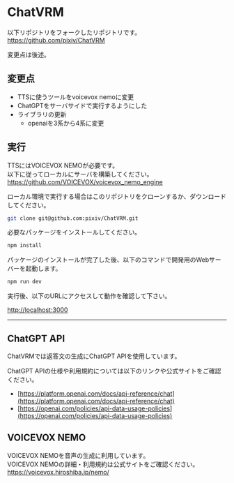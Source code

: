 # ChatVRM

以下リポジトリをフォークしたリポジトリです。  
https://github.com/pixiv/ChatVRM

変更点は後述。

## 変更点
- TTSに使うツールをvoicevox nemoに変更
- ChatGPTをサーバサイドで実行するようにした
- ライブラリの更新
  - openaiを3系から4系に変更

## 実行
TTSにはVOICEVOX NEMOが必要です。  
以下に従ってローカルにサーバを構築してください。  
https://github.com/VOICEVOX/voicevox_nemo_engine

ローカル環境で実行する場合はこのリポジトリをクローンするか、ダウンロードしてください。

```bash
git clone git@github.com:pixiv/ChatVRM.git
```

必要なパッケージをインストールしてください。
```bash
npm install
```

パッケージのインストールが完了した後、以下のコマンドで開発用のWebサーバーを起動します。
```bash
npm run dev
```

実行後、以下のURLにアクセスして動作を確認して下さい。

[http://localhost:3000](http://localhost:3000) 


---

## ChatGPT API

ChatVRMでは返答文の生成にChatGPT APIを使用しています。

ChatGPT APIの仕様や利用規約については以下のリンクや公式サイトをご確認ください。

- [https://platform.openai.com/docs/api-reference/chat](https://platform.openai.com/docs/api-reference/chat)
- [https://openai.com/policies/api-data-usage-policies](https://openai.com/policies/api-data-usage-policies)


## VOICEVOX NEMO
VOICEVOX NEMOを音声の生成に利用しています。  
VOICEVOX NEMOの詳細・利用規約は公式サイトをご確認ください。  
https://voicevox.hiroshiba.jp/nemo/
